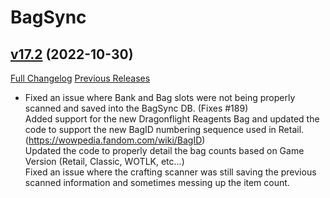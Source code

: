 # BagSync

## [v17.2](https://github.com/Xruptor/BagSync/tree/v17.2) (2022-10-30)
[Full Changelog](https://github.com/Xruptor/BagSync/compare/v17.1...v17.2) [Previous Releases](https://github.com/Xruptor/BagSync/releases)

- Fixed an issue where Bank and Bag slots were not being properly scanned and saved into the BagSync DB. (Fixes #189)  
    Added support for the new Dragonflight Reagents Bag and updated the code to support the new BagID numbering sequence used in Retail.  (https://wowpedia.fandom.com/wiki/BagID)  
    Updated the code to properly detail the bag counts based on Game Version (Retail, Classic, WOTLK, etc...)  
    Fixed an issue where the crafting scanner was still saving the previous scanned information and sometimes messing up the item count.  

